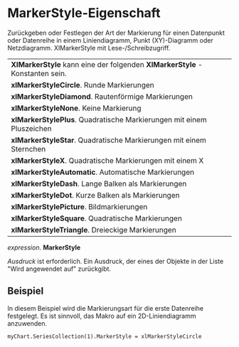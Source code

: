 
# MarkerStyle-Eigenschaft

Zurückgeben oder Festlegen der Art der Markierung für einen Datenpunkt oder Datenreihe in einem Liniendiagramm, Punkt (XY)-Diagramm oder Netzdiagramm. XlMarkerStyle mit Lese-/Schreibzugriff.


||
|:-----|
|**XlMarkerStyle** kann eine der folgenden **XlMarkerStyle** -Konstanten sein.|
|**xlMarkerStyleCircle**. Runde Markierungen|
|**xlMarkerStyleDiamond**. Rautenförmige Markierungen|
|**xlMarkerStyleNone**. Keine Markierung|
|**xlMarkerStylePlus**. Quadratische Markierungen mit einem Pluszeichen|
|**xlMarkerStyleStar**. Quadratische Markierungen mit einem Sternchen|
|**xlMarkerStyleX**. Quadratische Markierungen mit einem X|
|**xlMarkerStyleAutomatic**. Automatische Markierungen|
|**xlMarkerStyleDash**. Lange Balken als Markierungen|
|**xlMarkerStyleDot**. Kurze Balken als Markierungen|
|**xlMarkerStylePicture**. Bildmarkierungen|
|**xlMarkerStyleSquare**. Quadratische Markierungen|
|**xlMarkerStyleTriangle**. Dreieckige Markierungen|

 _expression_. **MarkerStyle**

 _Ausdruck_ ist erforderlich. Ein Ausdruck, der eines der Objekte in der Liste "Wird angewendet auf" zurückgibt.

## Beispiel

In diesem Beispiel wird die Markierungsart für die erste Datenreihe festgelegt. Es ist sinnvoll, das Makro auf ein 2D-Liniendiagramm anzuwenden.


```
myChart.SeriesCollection(1).MarkerStyle = xlMarkerStyleCircle
```

